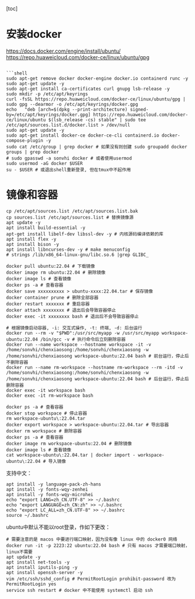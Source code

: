 [toc]

# 安装docker

https://docs.docker.com/engine/install/ubuntu/
https://repo.huaweicloud.com/docker-ce/linux/ubuntu/gpg
```shell

```shell
sudo apt-get remove docker docker-engine docker.io containerd runc -y
sudo apt-get update -y
sudo apt-get install ca-certificates curl gnupg lsb-release -y
sudo mkdir -p /etc/apt/keyrings
curl -fsSL https://repo.huaweicloud.com/docker-ce/linux/ubuntu/gpg | sudo gpg --dearmor -o /etc/apt/keyrings/docker.gpg
echo   "deb [arch=$(dpkg --print-architecture) signed-by=/etc/apt/keyrings/docker.gpg] https://repo.huaweicloud.com/docker-ce/linux/ubuntu $(lsb_release -cs) stable" | sudo tee /etc/apt/sources.list.d/docker.list > /dev/null
sudo apt-get update -y
sudo apt-get install docker-ce docker-ce-cli containerd.io docker-compose-plugin -y
sudo cat /etc/group | grep docker # 如果没有则创建 sudo groupadd docker
groups | grep docker
# sudo gpasswd -a sonvhi docker # 或者使用usermod
sudo usermod -aG docker $USER
su - $USER # 或退出shell重新登录, 但在tmux中不起作用
```

# 镜像和容器

```shell
cp /etc/apt/sources.list /etc/apt/sources.list.bak
cp sources.list /etc/apt/sources.list # 替换镜像源
apt update -y
apt install build-essential -y
apt-get install libelf-dev libssl-dev -y # 内核源码编译依赖的库
apt install flex -y
apt install bison -y
apt install libncurses-dev -y # make menuconfig
# strings /lib/x86_64-linux-gnu/libc.so.6 |grep GLIBC_

docker pull ubuntu:22.04 # 下载镜像
docker image rm ubuntu:22.04 # 删除镜像
docker image ls # 查看镜像
docker ps -a # 查看容器
docker save xxxxxxxxxx > ubuntu-xxxx:22.04.tar # 保存镜像
docker container prune # 删除全部容器
docker restart xxxxxxx # 重启容器
docker attach xxxxxxxx # 退出后会导致容器停止
docker exec -it xxxxxxxx bash # 退出后不会导致容器停止

# 根据镜像启动容器, -i: 交互式操作, -t: 终端, -d: 后台运行
docker run --rm -v "$PWD":/usr/src/myapp -w /usr/src/myapp workspace-ubuntu:22.04 /bin/gcc -v # 执行命令后立刻删除容器
docker run --name workspace --hostname workspace -it -v /home/sonvhi/chenxiaosong:/home/sonvhi/chenxiaosong -w /home/sonvhi/chenxiaosong workspace-ubuntu:22.04 bash # 前台运行，停止后不删除容器
docker run --name rm-workspace --hostname rm-workspace --rm -itd -v /home/sonvhi/chenxiaosong:/home/sonvhi/chenxiaosong -w /home/sonvhi/chenxiaosong workspace-ubuntu:22.04 bash # 后台运行，停止后删除容器
docker exec -it workspace bash
docker exec -it rm-workspace bash

docker ps -a # 查看容器
docker stop workspace # 停止容器
rm workspace-ubuntu\:22.04.tar
docker export workspace > workspace-ubuntu:22.04.tar # 导出容器
docker rm workspace # 删除容器
docker ps -a # 查看容器
docker image rm workspace-ubuntu:22.04 # 删除镜像
docker image ls # 查看镜像
cat workspace-ubuntu\:22.04.tar | docker import - workspace-ubuntu\:22.04 # 导入镜像
```

支持中文：
```shell
apt install -y language-pack-zh-hans
apt install -y fonts-wqy-zenhei
apt install -y fonts-wqy-microhei
echo "export LANG=zh_CN.UTF-8" >> ~/.bashrc
echo "export LANGUAGE=zh_CN:zh" >> ~/.bashrc
echo "export LC_ALL=zh_CN.UTF-8" >> ~/.bashrc
source ~/.bashrc
```

ubuntu中默认不能以root登录，作如下更改：
```shell
# 需要注意的是 macos 中要进行端口映射，因为没有像 linux 中的 docker0 网络
docker run -it -p 2223:22 ubuntu:22.04 bash # 只有 macos 才需要端口映射，linux不需要
apt update -y
apt install net-tools -y
apt install iputils-ping -y
apt install openssh-server -y
vim /etc/ssh/sshd_config # PermitRootLogin prohibit-password 改为 PermitRootLogin yes
service ssh restart # docker 中不能使用 systemctl 启动 ssh
```
